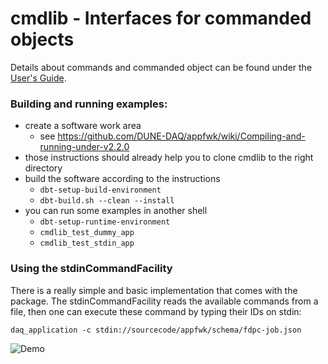 # cmdlib - Interfaces for commanded objects
Details about commands and commanded object can be found under the [User's Guide](doc/UserGuide.md).

### Building and running examples:

* create a software work area
  * see https://github.com/DUNE-DAQ/appfwk/wiki/Compiling-and-running-under-v2.2.0
* those instructions should already help you to clone cmdlib to the right directory
* build the software according to the instructions
  * `dbt-setup-build-environment`
  * `dbt-build.sh --clean --install`
* you can run some examples in another shell
  * `dbt-setup-runtime-environment`
  * `cmdlib_test_dummy_app`
  * `cmdlib_test_stdin_app`

### Using the stdinCommandFacility
There is a really simple and basic implementation that comes with the package.
The stdinCommandFacility reads the available commands from a file, then one can
execute these command by typing their IDs on stdin:

    daq_application -c stdin://sourcecode/appfwk/schema/fdpc-job.json

![Demo](https://cernbox.cern.ch/index.php/s/BxvvU0PlPuyHjla/download)
